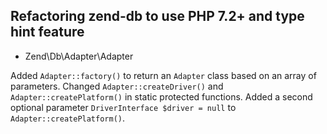 ## Refactoring zend-db to use PHP 7.2+ and type hint feature

- Zend\Db\Adapter\Adapter

Added `Adapter::factory()` to return an `Adapter` class based on an array of parameters.
Changed `Adapter::createDriver()` and `Adapter::createPlatform()` in static protected functions. Added a second optional parameter `DriverInterface $driver = null` to `Adapter::createPlatform()`.
